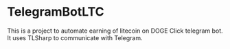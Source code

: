 # TelegramBotLTC
This is a project to automate earning of litecoin on DOGE Click telegram bot. </br>
It uses TLSharp to communicate with Telegram.
